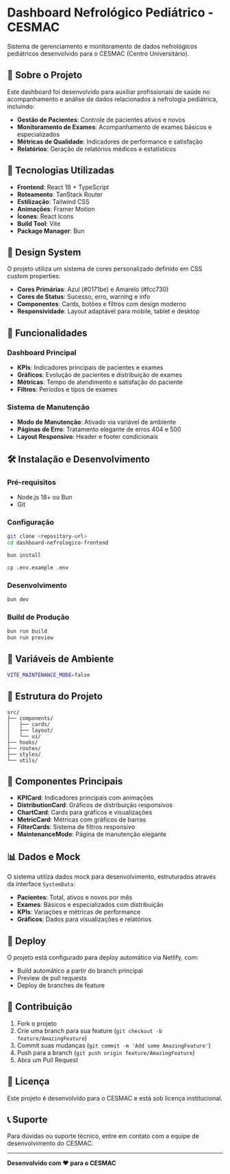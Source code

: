 # Dashboard Nefrológico Pediátrico - CESMAC

Sistema de gerenciamento e monitoramento de dados nefrológicos pediátricos desenvolvido para o CESMAC (Centro Universitário).

## 🏥 Sobre o Projeto

Este dashboard foi desenvolvido para auxiliar profissionais de saúde no acompanhamento e análise de dados relacionados à nefrologia pediátrica, incluindo:

- **Gestão de Pacientes**: Controle de pacientes ativos e novos
- **Monitoramento de Exames**: Acompanhamento de exames básicos e especializados
- **Métricas de Qualidade**: Indicadores de performance e satisfação
- **Relatórios**: Geração de relatórios médicos e estatísticos

## 🚀 Tecnologias Utilizadas

- **Frontend**: React 18 + TypeScript
- **Roteamento**: TanStack Router
- **Estilização**: Tailwind CSS
- **Animações**: Framer Motion
- **Ícones**: React Icons
- **Build Tool**: Vite
- **Package Manager**: Bun

## 🎨 Design System

O projeto utiliza um sistema de cores personalizado definido em CSS custom properties:

- **Cores Primárias**: Azul (#0171be) e Amarelo (#fcc730)
- **Cores de Status**: Sucesso, erro, warning e info
- **Componentes**: Cards, botões e filtros com design moderno
- **Responsividade**: Layout adaptável para mobile, tablet e desktop

## 📱 Funcionalidades

### Dashboard Principal

- **KPIs**: Indicadores principais de pacientes e exames
- **Gráficos**: Evolução de pacientes e distribuição de exames
- **Métricas**: Tempo de atendimento e satisfação do paciente
- **Filtros**: Períodos e tipos de exames

### Sistema de Manutenção

- **Modo de Manutenção**: Ativado via variável de ambiente
- **Páginas de Erro**: Tratamento elegante de erros 404 e 500
- **Layout Responsivo**: Header e footer condicionais

## 🛠️ Instalação e Desenvolvimento

### Pré-requisitos

- Node.js 18+ ou Bun
- Git

### Configuração

```bash
git clone <repository-url>
cd dashboard-nefrologico-frontend

bun install

cp .env.example .env
```

### Desenvolvimento

```bash
bun dev
```

### Build de Produção

```bash
bun run build
bun run preview
```

## 🔧 Variáveis de Ambiente

```bash
VITE_MAINTENANCE_MODE=false
```

## 📁 Estrutura do Projeto

```
src/
├── components/
│   ├── cards/
│   ├── layout/
│   └── ui/
├── hooks/
├── routes/
├── styles/
└── utils/
```

## 🎯 Componentes Principais

- **KPICard**: Indicadores principais com animações
- **DistributionCard**: Gráficos de distribuição responsivos
- **ChartCard**: Cards para gráficos e visualizações
- **MetricCard**: Métricas com gráficos de barras
- **FilterCards**: Sistema de filtros responsivo
- **MaintenanceMode**: Página de manutenção elegante

## 📊 Dados e Mock

O sistema utiliza dados mock para desenvolvimento, estruturados através da interface `SystemData`:

- **Pacientes**: Total, ativos e novos por mês
- **Exames**: Básicos e especializados com distribuição
- **KPIs**: Variações e métricas de performance
- **Gráficos**: Dados para visualizações e relatórios

## 🚀 Deploy

O projeto está configurado para deploy automático via Netlify, com:

- Build automático a partir do branch principal
- Preview de pull requests
- Deploy de branches de feature

## 🤝 Contribuição

1. Fork o projeto
2. Crie uma branch para sua feature (`git checkout -b feature/AmazingFeature`)
3. Commit suas mudanças (`git commit -m 'Add some AmazingFeature'`)
4. Push para a branch (`git push origin feature/AmazingFeature`)
5. Abra um Pull Request

## 📄 Licença

Este projeto é desenvolvido para o CESMAC e está sob licença institucional.

## 📞 Suporte

Para dúvidas ou suporte técnico, entre em contato com a equipe de desenvolvimento do CESMAC.

---

**Desenvolvido com ❤️ para o CESMAC**
